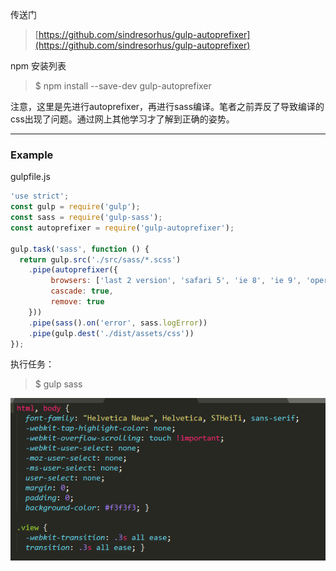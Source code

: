 传送门

> [https://github.com/sindresorhus/gulp-autoprefixer](https://github.com/sindresorhus/gulp-autoprefixer)

npm 安装列表

> $ npm install --save-dev gulp-autoprefixer

注意，这里是先进行autoprefixer，再进行sass编译。笔者之前弄反了导致编译的css出现了问题。通过网上其他学习才了解到正确的姿势。

---

### Example

gulpfile.js

```js
'use strict';
const gulp = require('gulp');
const sass = require('gulp-sass');
const autoprefixer = require('gulp-autoprefixer');

gulp.task('sass', function () {
  return gulp.src('./src/sass/*.scss')
    .pipe(autoprefixer({
         browsers: ['last 2 version', 'safari 5', 'ie 8', 'ie 9', 'opera 12.1', 'ios 6', 'android 4'],
         cascade: true,
         remove: true
    }))
    .pipe(sass().on('error', sass.logError))
    .pipe(gulp.dest('./dist/assets/css'))
});
```

执行任务：

> $ gulp sass

![](/assets/1351231import.png)

